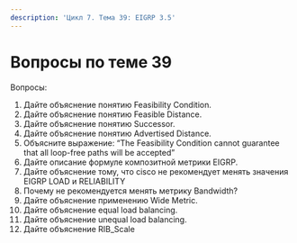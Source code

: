 ```yaml
---
description: 'Цикл 7. Тема 39: EIGRP 3.5'
---
```


# Вопросы по теме 39

Вопросы:  
1. Дайте объяснение понятию Feasibility Condition.  
2. Дайте объяснение понятию Feasible Distance.  
3. Дайте объяснение понятию Successor.  
4. Дайте объяснение понятию Advertised Distance.  
5. Объясните выражение: “The Feasibility Condition cannot guarantee that all loop-free paths will be accepted”  
6. Дайте описание формуле композитной метрики EIGRP.  
7. Дайте объяснение тому, что cisco не рекомендует менять значения EIGRP LOAD и RELIABILITY  
8. Почему не рекомендуется менять метрику Bandwidth?  
9. Дайте объяснение применению Wide Metric.  
10. Дайте объяснение equal load balancing.  
11. Дайте объяснение unequal load balancing.  
12. Дайте объяснение RIB\_Scale


